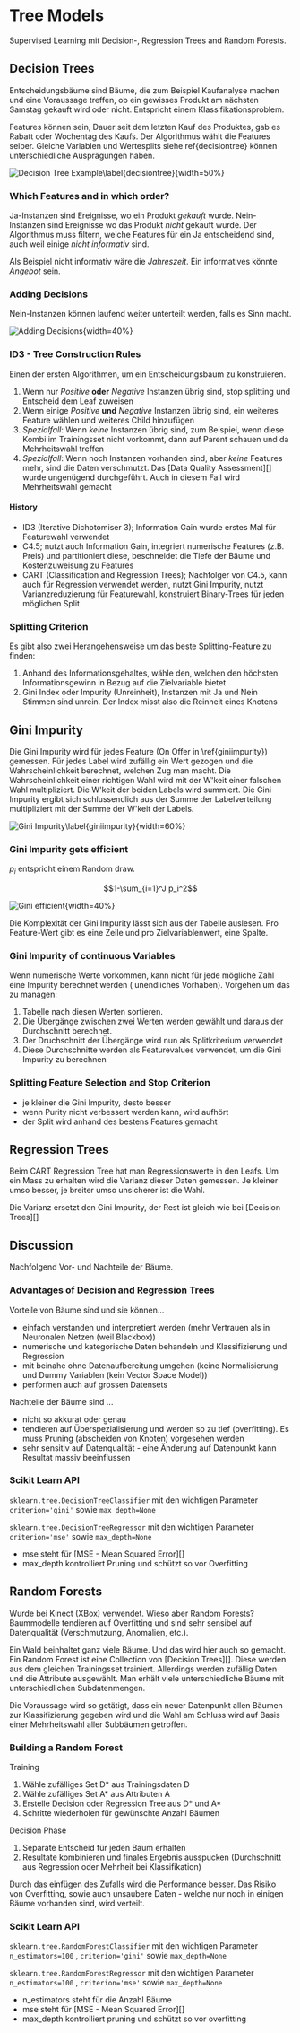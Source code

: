 # Tree Models

Supervised Learning mit Decision-, Regression Trees and Random Forests.

## Decision Trees

Entscheidungsbäume sind Bäume, die zum Beispiel Kaufanalyse machen und eine Voraussage treffen, ob
ein gewisses Produkt am nächsten Samstag gekauft wird oder nicht. Entspricht einem
Klassifikationsproblem.

Features können sein, Dauer seit dem letzten Kauf des Produktes, gab es Rabatt oder Wochentag des
Kaufs. Der Algorithmus wählt die Features selber. Gleiche Variablen und Wertesplits siehe
ref{decisiontree} können unterschiedliche Ausprägungen haben.

![Decision Tree Example\label{decisiontree}](images/decisiontree.png){width=50%}

### Which Features and in which order?

Ja-Instanzen sind Ereignisse, wo ein Produkt *gekauft* wurde. Nein-Instanzen sind Ereignisse wo das
Produkt *nicht* gekauft wurde. Der Algorithmus muss filtern, welche Features für ein Ja entscheidend
sind, auch weil einige *nicht informativ* sind.

Als Beispiel nicht informativ wäre die *Jahreszeit*. Ein informatives könnte *Angebot* sein.

### Adding Decisions

Nein-Instanzen können laufend weiter unterteilt werden, falls es Sinn macht.

![Adding Decisions](images/addingdecisions.png){width=40%}

### ID3 - Tree Construction Rules

Einen der ersten Algorithmen, um ein Entscheidungsbaum zu konstruieren.

1. Wenn nur *Positive* **oder** *Negative* Instanzen übrig sind, stop splitting und Entscheid dem
   Leaf zuweisen
1. Wenn einige *Positive* **und** *Negative* Instanzen übrig sind, ein weiteres Feature wählen und
   weiteres Child hinzufügen
1. *Spezialfall*: Wenn *keine* Instanzen übrig sind, zum Beispiel, wenn diese Kombi im Trainingsset
   nicht vorkommt, dann auf Parent schauen und da Mehrheitswahl treffen
1. *Spezialfall*: Wenn noch Instanzen vorhanden sind, aber *keine* Features mehr, sind die Daten
   verschmutzt. Das [Data Quality Assessment][] wurde ungenügend durchgeführt. Auch in diesem Fall
   wird Mehrheitswahl gemacht

#### History

* ID3 (Iterative Dichotomiser 3); Information Gain wurde erstes Mal für Featurewahl verwendet
* C4.5; nutzt auch Information Gain, integriert numerische Features (z.B. Preis) und partitioniert
  diese, beschneidet die Tiefe der Bäume und Kostenzuweisung zu Features
* CART (Classification and Regression Trees); Nachfolger von C4.5, kann auch für Regression
  verwendet werden, nutzt Gini Impurity, nutzt Varianzreduzierung für Featurewahl, konstruiert
  Binary-Trees für jeden möglichen Split

### Splitting Criterion

Es gibt also zwei Herangehensweise um das beste Splitting-Feature zu finden:

1. Anhand des Informationsgehaltes, wähle den, welchen den höchsten Informationsgewinn in Bezug auf
   die Zielvariable bietet
1. Gini Index oder Impurity (Unreinheit), Instanzen mit Ja und Nein Stimmen sind unrein. Der Index
   misst also die Reinheit eines Knotens

## Gini Impurity

Die Gini Impurity wird für jedes Feature (On Offer in \ref{giniimpurity}) gemessen. Für jedes Label
wird zufällig ein Wert gezogen und die Wahrscheinlichkeit berechnet, welchen Zug man macht. Die
Wahrscheinlichkeit einer richtigen Wahl wird mit der W'keit einer falschen Wahl multipliziert. Die
W'keit der beiden Labels wird summiert. Die Gini Impurity ergibt sich schlussendlich aus der Summe
der Labelverteilung multipliziert mit der Summe der W'keit der Labels.

![Gini Impurity\label{giniimpurity}](images/giniimpurity.png){width=60%}

### Gini Impurity gets efficient

$p_i$ entspricht einem Random draw.

$$1-\sum_{i=1}^J p_i^2$$

![Gini efficient](images/giniefficient.png){width=40%}

Die Komplexität der Gini Impurity lässt sich aus der Tabelle auslesen. Pro Feature-Wert gibt es eine
Zeile und pro Zielvariablenwert, eine Spalte.

### Gini Impurity of continuous Variables

Wenn numerische Werte vorkommen, kann nicht für jede mögliche Zahl eine Impurity berechnet werden (
unendliches Vorhaben). Vorgehen um das zu managen:

1. Tabelle nach diesen Werten sortieren.
1. Die Übergänge zwischen zwei Werten werden gewählt und daraus der Durchschnitt berechnet.
1. Der Druchschnitt der Übergänge wird nun als Splitkriterium verwendet
1. Diese Durchschnitte werden als Featurevalues verwendet, um die Gini Impurity zu berechnen

### Splitting Feature Selection and Stop Criterion

* je kleiner die Gini Impurity, desto besser
* wenn Purity nicht verbessert werden kann, wird aufhört
* der Split wird anhand des bestens Features gemacht

## Regression Trees

Beim CART Regression Tree hat man Regressionswerte in den Leafs. Um ein Mass zu erhalten wird die
Varianz dieser Daten gemessen. Je kleiner umso besser, je breiter umso unsicherer ist die Wahl.

Die Varianz ersetzt den Gini Impurity, der Rest ist gleich wie bei [Decision Trees][]

## Discussion

Nachfolgend Vor- und Nachteile der Bäume.

### Advantages of Decision and Regression Trees

Vorteile von Bäume sind und sie können...

* einfach verstanden und interpretiert werden (mehr Vertrauen als in Neuronalen Netzen (weil
  Blackbox))
* numerische und kategorische Daten behandeln und Klassifizierung und Regression
* mit beinahe ohne Datenaufbereitung umgehen (keine Normalisierung und Dummy Variablen (kein Vector
  Space Model))
* performen auch auf grossen Datensets

Nachteile der Bäume sind ...

* nicht so akkurat oder genau
* tendieren auf Überspezialisierung und werden so zu tief (overfitting). Es muss Pruning (abscheiden
  von Knoten) vorgesehen werden
* sehr sensitiv auf Datenqualität - eine Änderung auf Datenpunkt kann Resultat massiv beeinflussen

### Scikit Learn API

`sklearn.tree.DecisionTreeClassifier` mit den wichtigen Parameter `criterion='gini'`
sowie `max_depth=None`

`sklearn.tree.DecisionTreeRegressor` mit den wichtigen Parameter `criterion='mse'`
sowie `max_depth=None`

* mse steht für [MSE - Mean Squared Error][]
* max_depth kontrolliert Pruning und schützt so vor Overfitting

## Random Forests

Wurde bei Kinect (XBox) verwendet. Wieso aber Random Forests? Baummodelle tendieren auf Overfitting
und sind sehr sensibel auf Datenqualität (Verschmutzung, Anomalien, etc.).

Ein Wald beinhaltet ganz viele Bäume. Und das wird hier auch so gemacht. Ein Random Forest ist eine
Collection von [Decision Trees][]. Diese werden aus dem gleichen Trainingsset trainiert. Allerdings
werden zufällig Daten und die Attribute ausgewählt. Man erhält viele unterschiedliche Bäume mit
unterschiedlichen Subdatenmengen.

Die Voraussage wird so getätigt, dass ein neuer Datenpunkt allen Bäumen zur Klassifizierung gegeben
wird und die Wahl am Schluss wird auf Basis einer Mehrheitswahl aller Subbäumen getroffen.

### Building a Random Forest

Training

1. Wähle zufälliges Set D* aus Trainingsdaten D
1. Wähle zufälliges Set A* aus Attributen A
1. Erstelle Decision oder Regression Tree aus D* und A*
1. Schritte wiederholen für gewünschte Anzahl Bäumen

Decision Phase

1. Separate Entscheid für jeden Baum erhalten
1. Resultate kombinieren und finales Ergebnis ausspucken (Durchschnitt aus Regression oder Mehrheit
   bei Klassifikation)

Durch das einfügen des Zufalls wird die Performance besser. Das Risiko von Overfitting, sowie auch
unsaubere Daten - welche nur noch in einigen Bäume vorhanden sind, wird verteilt.

### Scikit Learn API

`sklearn.tree.RandomForestClassifier` mit den wichtigen Parameter `n_estimators=100`
, `criterion='gini'` sowie `max_depth=None`

`sklearn.tree.RandomForestRegressor` mit den wichtigen Parameter `n_estimators=100`
, `criterion='mse'`
sowie `max_depth=None`

* n_estimators steht für die Anzahl Bäume
* mse steht für [MSE - Mean Squared Error][]
* max_depth kontrolliert pruning und schützt so vor overfitting
